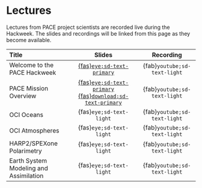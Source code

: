 # Lectures

Lectures from PACE project scientists are recorded live during the Hackweek. The slides
and recordings will be linked from this page as they become available.

| Title | Slides | Recording |
| :---- | :----: | :-------: |
| Welcome to the PACE Hackweek           | [{fas}`eye;sd-text-primary`][welcome]       | {fab}`youtube;sd-text-light` |
| PACE Mission Overview                  | [{fas}`eye;sd-text-primary`][mission] [{fas}`download;sd-text-primary`][overview] | {fab}`youtube;sd-text-light` |
| OCI Oceans                             | {fas}`eye;sd-text-light`                    | {fab}`youtube;sd-text-light` |
| OCI Atmospheres                        | {fas}`eye;sd-text-light`                    | {fab}`youtube;sd-text-light` |
| HARP2/SPEXone Polarimetry              | {fas}`eye;sd-text-light`                    | {fab}`youtube;sd-text-light` |
| Earth System Modeling and Assimilation | {fas}`eye;sd-text-light`                    | {fab}`youtube;sd-text-light` |

[welcome]: https://docs.google.com/presentation/d/1BZ1t-3GsQ8d6ZeMfittVVJcwt4CPEUOAIeQgCfQTWcs/present?usp=sharing
[overview]: https://drive.usercontent.google.com/download?id=19luv1goUJWjQ0VEF6brp9_I19BMs28EF&export=download&authuser=0
[mission]: https://docs.google.com/presentation/d/16DG_2YUqdeZo4R2OEG4r0PY0dN5P-eZr8xfONv1VMoI/present?usp=sharing
